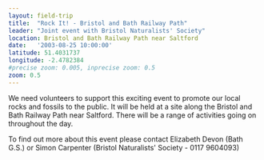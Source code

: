 ```yaml
---
layout: field-trip
title:  "Rock It! - Bristol and Bath Railway Path"
leader: "Joint event with Bristol Naturalists' Society"
location: Bristol and Bath Railway Path near Saltford
date:   '2003-08-25 10:00:00'
latitude: 51.4031737
longitude: -2.4782384
#precise zoom: 0.005, inprecise zoom: 0.5
zoom: 0.5
---
```

We need volunteers to support this exciting event to promote our local rocks and fossils to the public. It will be held at a site along the Bristol and Bath Railway Path near Saltford. There will be a range of activities going on throughout the day.

To find out more about this event please contact Elizabeth Devon (Bath G.S.) or Simon Carpenter (Bristol Naturalists' Society - 0117 9604093)
